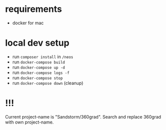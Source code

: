 # requirements 
- docker for mac


# local dev setup

- run `composer install` in `/neos`
- run `docker-compose build`
- run `docker-compose up -d`
- run `docker-compose logs -f`
- run `docker-compose stop`
- run `docker-compose down` (cleanup)

# !!!
Current project-name is "Sandstorm/360grad". Search and replace 360grad with own project-name.



